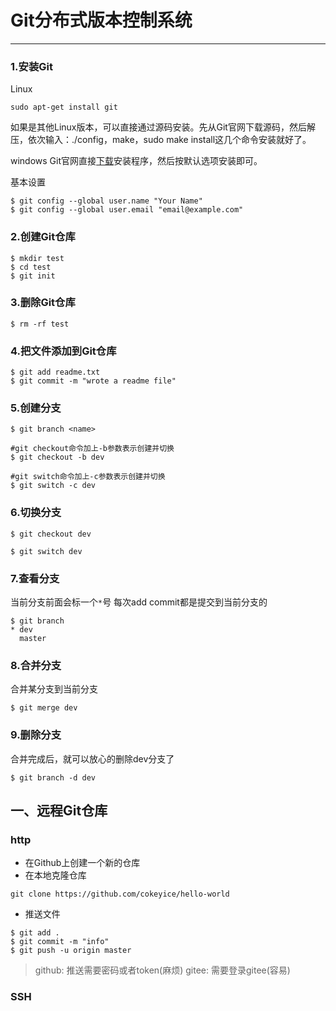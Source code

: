 # Git分布式版本控制系统
***
### 1.安装Git
Linux
```
sudo apt-get install git
```
如果是其他Linux版本，可以直接通过源码安装。先从Git官网下载源码，然后解压，依次输入：./config，make，sudo make install这几个命令安装就好了。

windows
    Git官网直接[下载](https://git-scm.com/downloads)安装程序，然后按默认选项安装即可。

基本设置
```shell
$ git config --global user.name "Your Name"
$ git config --global user.email "email@example.com"
```
### 2.创建Git仓库
```shell
$ mkdir test
$ cd test
$ git init
```
### 3.删除Git仓库
```shell
$ rm -rf test
```
### 4.把文件添加到Git仓库
```shell
$ git add readme.txt
$ git commit -m "wrote a readme file"
```
### 5.创建分支
```shell
$ git branch <name>
```
```shell
#git checkout命令加上-b参数表示创建并切换
$ git checkout -b dev
```
```shell
#git switch命令加上-c参数表示创建并切换
$ git switch -c dev
```
### 6.切换分支
```shell
$ git checkout dev
```
```shell
$ git switch dev
```
### 7.查看分支
当前分支前面会标一个`*`号
每次add commit都是提交到当前分支的
```shell
$ git branch
* dev
  master
```
### 8.合并分支
合并某分支到当前分支
```shell
$ git merge dev
```
### 9.删除分支
合并完成后，就可以放心的删除dev分支了
```shell
$ git branch -d dev
```
## 一、远程Git仓库
### http

* 在Github上创建一个新的仓库
* 在本地克隆仓库
```shell
git clone https://github.com/cokeyice/hello-world
```
* 推送文件
```shell
$ git add .
$ git commit -m "info"
$ git push -u origin master
```
> github: 推送需要密码或者token(麻烦)
> gitee: 需要登录gitee(容易)
### SSH

